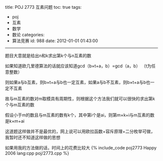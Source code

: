 title: POJ 2773 互素问题
toc: true
tags:
  - poj
  - 互素
  - 数学
  - 数论
categories:
  - 算法竞赛
id: 988
date: 2012-01-01 01:43:00
---

题目大意就是给出n和k求出第k个与n互素的数

如果知道欧几里德算法的话就应该知道gcd（b×t+a，b）=gcd（a，b）  （t为任意整数）

则如果a与b互素，则b×t+a与b也一定互素，如果a与b不互素，则b×t+a与b也一定不互素

故与m互素的数对m取模具有周期性，则根据这个方法我们就可以很快的求出第k个与m互素的数

假设小于m的数且与m互素的数有k个，其中第i个是ai，则第m×k+i与m互素的数是k×m+ai

这道题这样做并不是最优的，网上说可以用欧拉函数+容斥原理+二分枚举可做，我暂时还不知道这样做的思想

如果用我的方法做的话，时间上的花费比较大
{% include_code poj2773 Happy 2006 lang:cpp poj/2773.cpp %}